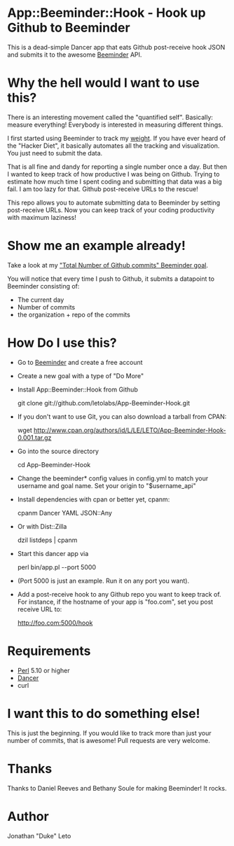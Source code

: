 # App::Beeminder::Hook - Hook up Github to Beeminder

This is a dead-simple Dancer app that eats Github post-receive hook JSON and
submits it to the awesome [Beeminder](http://beeminder.com) API.

# Why the hell would I want to use this?

There is an interesting movement called the "quantified self". Basically:
measure everything! Everybody is interested in measuring different things.

I first started using Beeminder to track my
[weight](https://www.beeminder.com/dukeleto/goals/weight). If you have ever
heard of the "Hacker Diet", it basically automates all the tracking and
visualization. You just need to submit the data.

That is all fine and dandy for reporting a single number once a day. But then I wanted to keep track of how productive I was being on Github. Trying to estimate how much time I spent coding and submitting that data was a big fail. I am too lazy for that. Github post-receive URLs to the rescue!

This repo allows you to automate submitting data to Beeminder by setting
post-receive URLs. Now you can keep track of your coding productivity with
maximum laziness!

# Show me an example already!

Take a look at my ["Total Number of Github commits" Beeminder goal](https://www.beeminder.com/dukeleto/goals/github_commits).

You will notice that every time I push to Github, it submits a datapoint to Beeminder consisting of:

 * The current day
 * Number of commits
 * the organization + repo of the commits

# How Do I use this?

 * Go to [Beeminder](http://beeminder.com) and create a free account
 * Create a new goal with a type of "Do More"
 * Install App::Beeminder::Hook from Github

    git clone git://github.com/letolabs/App-Beeminder-Hook.git

 * If you don't want to use Git, you can also download a tarball from CPAN:

   wget http://www.cpan.org/authors/id/L/LE/LETO/App-Beeminder-Hook-0.001.tar.gz

 * Go into the source directory

    cd App-Beeminder-Hook

 * Change the beeminder* config values in config.yml to match your username and goal name. Set your origin to "$username_api"

 * Install dependencies with cpan or better yet, cpanm:

    cpanm Dancer YAML JSON::Any

 * Or with Dist::Zilla

    dzil listdeps | cpanm

 * Start this dancer app via

    perl bin/app.pl --port 5000

 * (Port 5000 is just an example. Run it on any port you want).
 * Add a post-receive hook to any Github repo you want to keep track of. For instance, if the hostname of your app is "foo.com", set you post receive URL to:

    http://foo.com:5000/hook

# Requirements

 * [Perl](http://perl.org) 5.10 or higher
 * [Dancer](http://perldancer.org)
 * curl

# I want this to do something else!

This is just the beginning. If you would like to track more than just your
number of commits, that is awesome! Pull requests are very welcome.

# Thanks

Thanks to Daniel Reeves and Bethany Soule for making Beeminder! It rocks.

# Author

Jonathan "Duke" Leto
